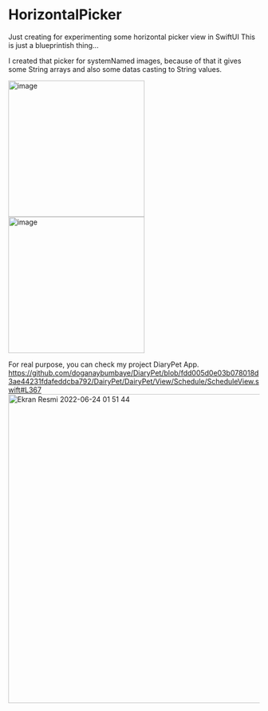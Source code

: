 # HorizontalPicker
Just creating for experimenting some horizontal picker view in SwiftUI 
This is just a blueprintish thing...


I created that picker for systemNamed images, because of that it gives some String arrays and also some datas casting to String values.


<img width="273" alt="image" src="https://user-images.githubusercontent.com/96667197/175427578-d22912d8-f5ee-4390-a3d4-70df438203d2.png">
<img width="273" alt="image" src="https://user-images.githubusercontent.com/96667197/175427911-6954a180-a479-4853-b6e0-377e25f318c7.png">



For real purpose, you can check my project DiaryPet App.
https://github.com/doganaybumbaye/DiaryPet/blob/fdd005d0e03b078018d3ae44231fdafeddcba792/DairyPet/DairyPet/View/Schedule/ScheduleView.swift#L367
<img width="619" alt="Ekran Resmi 2022-06-24 01 51 44" src="https://user-images.githubusercontent.com/96667197/175427932-0fc99818-a061-4f72-b5d4-186a5a72bdde.png">

